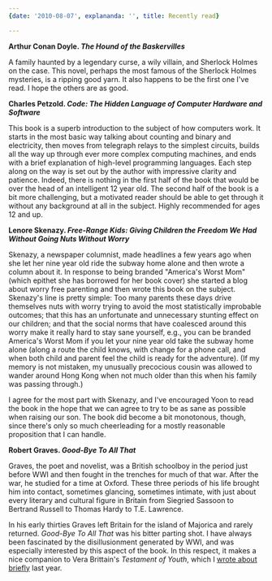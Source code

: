 ```yaml
---
{date: '2010-08-07', explananda: '', title: Recently read}

---
```

<strong>Arthur Conan Doyle. <em>The Hound of the Baskervilles</em></strong>

A family haunted by a legendary curse, a wily villain, and Sherlock Holmes on the case.  This novel, perhaps the most famous of the Sherlock Holmes mysteries, is a ripping good yarn.  It also happens to be the first one I've read.  I hope the others are as good.

<strong>Charles Petzold. <em>Code: The Hidden Language of Computer Hardware and Software</em></strong>

This book is a superb introduction to the subject of how computers work.  It starts in the most basic way talking about counting and binary and electricity, then moves from telegraph relays to the simplest circuits, builds all the way up through ever more complex computing machines, and ends with a brief explanation of high-level programming languages.  Each step along on the way is set out by the author with impressive clarity and patience.  Indeed, there is nothing in the first half of the book that would be over the head of an intelligent 12 year old.  The second half of the book is a bit more challenging, but a motivated reader should be able to get through it without any background at all in the subject.  Highly recommended for ages 12 and up.

<strong>Lenore Skenazy. <em>Free-Range Kids: Giving Children the Freedom We Had Without Going Nuts Without Worry</em></strong>

Skenazy, a newspaper columnist, made headlines a few years ago when she let her nine year old ride the subway home alone and then wrote a column about it.  In response to being branded "America's Worst Mom" (which epithet she has borrowed for her book cover) she started a blog about worry free parenting and then wrote this book on the subject.  Skenazy's line is pretty simple: Too many parents these days drive themselves nuts with worry trying to avoid the most statistically improbable outcomes; that this has an unfortunate and unnecessary stunting effect on our children; and that the social norms that have coalesced around this worry make it really hard to stay sane yourself, e.g., you can be branded America's Worst Mom if you let your nine year old take the subway home alone (along a route the child knows, with change for a phone call, and when both child and parent feel the child is ready for the adventure).  (If my memory is not mistaken, my unusually precocious cousin was allowed to wander around Hong Kong when not much older than this when his family was passing through.)  

I agree for the most part with Skenazy, and I've encouraged Yoon to read the book in the hope that we can agree to try to be as sane as possible when raising our son.  The book did become a bit monotonous, though, since there's only so much cheerleading for a mostly reasonable proposition that I can handle.  

<strong>Robert Graves. <em>Good-Bye To All That</em></strong>

Graves, the poet and novelist, was a British schoolboy in the period just before WWI and then fought in the trenches for much of that war.  After the war, he studied for a time at Oxford.  These three periods of his life brought him into contact, sometimes glancing, sometimes intimate, with just about every literary and cultural figure in Britain from Siegried Sassoon to Bertrand Russell to Thomas Hardy to T.E. Lawrence.  

In his early thirties Graves left Britain for the island of Majorica and rarely returned.  <em>Good-Bye To All That</em> was his bitter parting shot.  I have always been fascinated by the disillusionment generated by WWI, and was especially interested by this aspect of the book.  In this respect, it makes a nice companion to Vera Brittain's <em>Testament of Youth</em>, which I <a href="http://www.explananda.com/2008/07/16/recently-read-8/">wrote about briefly</a> last year. 
